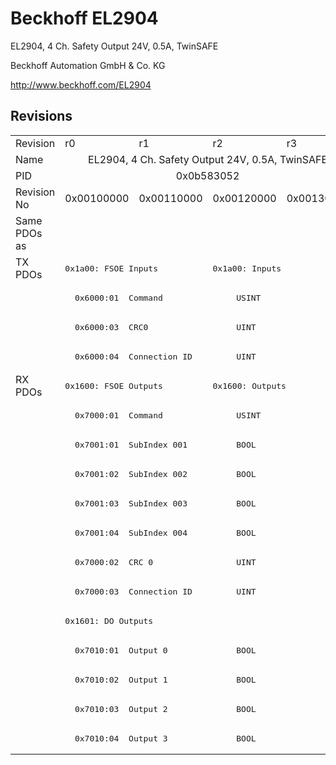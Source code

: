 # Beckhoff EL2904

EL2904, 4 Ch. Safety Output 24V, 0.5A, TwinSAFE

Beckhoff Automation GmbH & Co. KG

http://www.beckhoff.com/EL2904

## Revisions
<table>
<tr >
<td>Revision</td>
<td>r0</td>
<td>r1</td>
<td>r2</td>
<td>r3</td>
</tr>
<tr >
<td>Name</td>
<td colspan=4 align="center">EL2904, 4 Ch. Safety Output 24V, 0.5A, TwinSAFE</td>
</tr>
<tr >
<td>PID</td>
<td colspan=4 align="center">0x0b583052</td>
</tr>
<tr >
<td>Revision No</td>
<td>0x00100000</td>
<td>0x00110000</td>
<td>0x00120000</td>
<td>0x00130000</td>
</tr>
<tr >
<td>Same PDOs as</td>
<td colspan=4 align="center"></td>
</tr>
<tr class="txpdo pdosection">
<td rowspan=4 valign=top>TX PDOs</td>
<td colspan=2 align="left"><pre>0x1a00: FSOE Inputs</pre></td>
<td colspan=2 align="left"><pre>0x1a00: Inputs</pre></td>
<td></td>
</tr>
<tr class="txpdo">
<td colspan=4 align="left"><pre>  0x6000:01  Command               USINT</pre></td>
</tr>
<tr class="txpdo">
<td colspan=4 align="left"><pre>  0x6000:03  CRC0                  UINT</pre></td>
</tr>
<tr class="txpdo">
<td colspan=4 align="left"><pre>  0x6000:04  Connection ID         UINT</pre></td>
</tr>
<tr class="rxpdo pdosection">
<td rowspan=13 valign=top>RX PDOs</td>
<td colspan=2 align="left"><pre>0x1600: FSOE Outputs</pre></td>
<td colspan=2 align="left"><pre>0x1600: Outputs</pre></td>
<td></td>
</tr>
<tr class="rxpdo">
<td colspan=4 align="left"><pre>  0x7000:01  Command               USINT</pre></td>
</tr>
<tr class="rxpdo">
<td colspan=4 align="left"><pre>  0x7001:01  SubIndex 001          BOOL</pre></td>
</tr>
<tr class="rxpdo">
<td colspan=4 align="left"><pre>  0x7001:02  SubIndex 002          BOOL</pre></td>
</tr>
<tr class="rxpdo">
<td colspan=4 align="left"><pre>  0x7001:03  SubIndex 003          BOOL</pre></td>
</tr>
<tr class="rxpdo">
<td colspan=4 align="left"><pre>  0x7001:04  SubIndex 004          BOOL</pre></td>
</tr>
<tr class="rxpdo">
<td colspan=4 align="left"><pre>  0x7000:02  CRC 0                 UINT</pre></td>
</tr>
<tr class="rxpdo">
<td colspan=4 align="left"><pre>  0x7000:03  Connection ID         UINT</pre></td>
</tr>
<tr class="rxpdo pdosection">
<td colspan=4 align="left"><pre>0x1601: DO Outputs</pre></td>
</tr>
<tr class="rxpdo">
<td colspan=4 align="left"><pre>  0x7010:01  Output 0              BOOL</pre></td>
</tr>
<tr class="rxpdo">
<td colspan=4 align="left"><pre>  0x7010:02  Output 1              BOOL</pre></td>
</tr>
<tr class="rxpdo">
<td colspan=4 align="left"><pre>  0x7010:03  Output 2              BOOL</pre></td>
</tr>
<tr class="rxpdo">
<td colspan=4 align="left"><pre>  0x7010:04  Output 3              BOOL</pre></td>
</tr>
</table>
